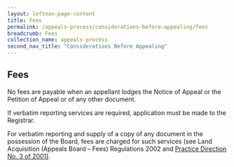 ```yaml
---
layout: leftnav-page-content
title: Fees
permalink: /appeals-process/considerations-before-appealing/fees
breadcrumb: Fees
collection_name: appeals-process
second_nav_title: "Considerations Before Appealing"
---
```


Fees
---
No fees are payable when an appellant lodges the Notice of Appeal or the Petition of Appeal or of any other document. <br>

If verbatim reporting services are required, application must be made to the Registrar. <br>

For verbatim reporting and supply of a copy of any document in the possession of the Board, fees are charged for such services (see Land Acquisition (Appeals Board – Fees) Regulations 2002 and [Practice Direction No. 3 of 2001)](/files/PracticeDirection-PD3-2001-12Aug091.pdf).

